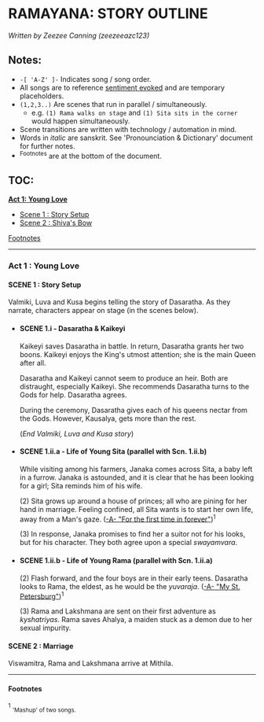 # **RAMAYANA: STORY OUTLINE**
*Written by Zeezee Canning (zeezeeazc123)*

## Notes:

- `-[ 'A-Z' ]-` Indicates song / song order.
- All songs are to reference <u>sentiment evoked</u> and are temporary placeholders.
- `(1,2,3..)` Are scenes that run in parallel / simultaneously.
  - e.g. `(1) Rama walks on stage` and `(1) Sita sits in the corner` would happen simultaneously.
- Scene transitions are written with technology / automation in mind.
- Words in *italic* are sanskrit. See 'Pronounciation & Dictionary' document for further notes.
- <sup>Footnotes</sup> are at the bottom of the document.

## TOC:
[<b>Act 1: Young Love</b>](#act-1-:-young-love)

* [Scene 1 : Story Setup](#scene-1-:-story-setup)
* [Scene 2 : Shiva's Bow](#scene-2-:-marriage)

[Footnotes](#footnotes)

---

### Act 1 : Young Love

#### SCENE 1 : Story Setup

Valmiki, Luva and Kusa begins telling the story of Dasaratha. As they narrate,
characters appear on stage (in the scenes below).

* #### SCENE 1.i - Dasaratha & Kaikeyi

  Kaikeyi saves Dasaratha in battle. In return, Dasaratha grants her two boons.
  Kaikeyi enjoys the King's utmost attention; she is the main Queen after all.

  Dasaratha and Kaikeyi cannot seem to produce an heir. Both are distraught, especially
  Kaikeyi. She recommends Dasaratha turns to the Gods for help. Dasaratha agrees.

  During the ceremony, Dasaratha gives each of his queens nectar from the Gods. However,
  Kausalya, gets more than the rest.

    (*End Valmiki, Luva and Kusa story*)

* #### SCENE 1.ii.a - Life of Young Sita (parallel with Scn. 1.ii.b)

  While visiting among his farmers, Janaka comes across Sita, a baby left in a furrow.
  Janaka is astounded, and it is clear that he has been looking for a girl; Sita reminds him
  of his wife.

  (2) Sita grows up around a house of princes; all who are pining for her hand in marriage.
  Feeling confined, all Sita wants is to start her own life, away from a Man's gaze.
  (<u>-A- "For the first time in forever"</u>)<sup>1</sup>

  (3) In response, Janaka promises to find her a suitor not for his looks, but for his character.
  They both agree upon a special *swayamvara*.

* #### SCENE 1.ii.b - Life of Young Rama (parallel with Scn. 1.ii.a)

  (2) Flash forward, and the four boys are in their early teens. Dasaratha looks to Rama,
    the eldest, as he would be the *yuvaraja*. (<u>-A- "My St. Petersburg"</u>)<sup>1</sup>

  (3) Rama and Lakshmana are sent on their first adventure as *kyshatriyas*. Rama saves
    Ahalya, a maiden stuck as a demon due to her sexual impurity.


#### SCENE 2 : Marriage

  Viswamitra, Rama and Lakshmana arrive at Mithila.


---

#### Footnotes
<sup>1</sup> <sub>'Mashup' of two songs.</sub>
